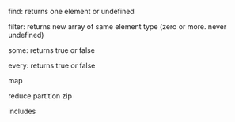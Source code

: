 find: returns one element or undefined

filter: returns new array of same element type (zero or more. never undefined)

some: returns true or false

every: returns true or false

map

reduce
partition
zip

includes
